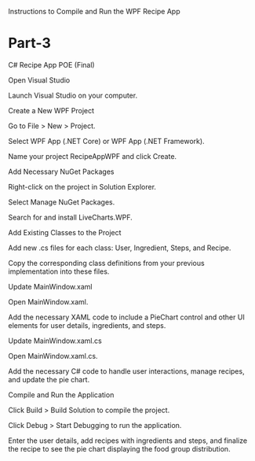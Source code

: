 Instructions to Compile and Run the WPF Recipe App 

# Part-3
C# Recipe App POE (Final)

Open Visual Studio 

Launch Visual Studio on your computer. 

Create a New WPF Project 

Go to File > New > Project. 

Select WPF App (.NET Core) or WPF App (.NET Framework). 

Name your project RecipeAppWPF and click Create. 

Add Necessary NuGet Packages 

Right-click on the project in Solution Explorer. 

Select Manage NuGet Packages. 

Search for and install LiveCharts.WPF. 

Add Existing Classes to the Project 

Add new .cs files for each class: User, Ingredient, Steps, and Recipe. 

Copy the corresponding class definitions from your previous implementation into these files. 

Update MainWindow.xaml 

Open MainWindow.xaml. 

Add the necessary XAML code to include a PieChart control and other UI elements for user details, ingredients, and steps. 

Update MainWindow.xaml.cs 

Open MainWindow.xaml.cs. 

Add the necessary C# code to handle user interactions, manage recipes, and update the pie chart. 

Compile and Run the Application 

Click Build > Build Solution to compile the project. 

Click Debug > Start Debugging to run the application. 

Enter the user details, add recipes with ingredients and steps, and finalize the recipe to see the pie chart displaying the food group distribution. 
